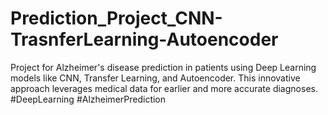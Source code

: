 # Prediction_Project_CNN-TrasnferLearning-Autoencoder
Project for Alzheimer's disease prediction in patients using Deep Learning models like CNN, Transfer Learning, and Autoencoder. This innovative approach leverages medical data for earlier and more accurate diagnoses. #DeepLearning #AlzheimerPrediction
